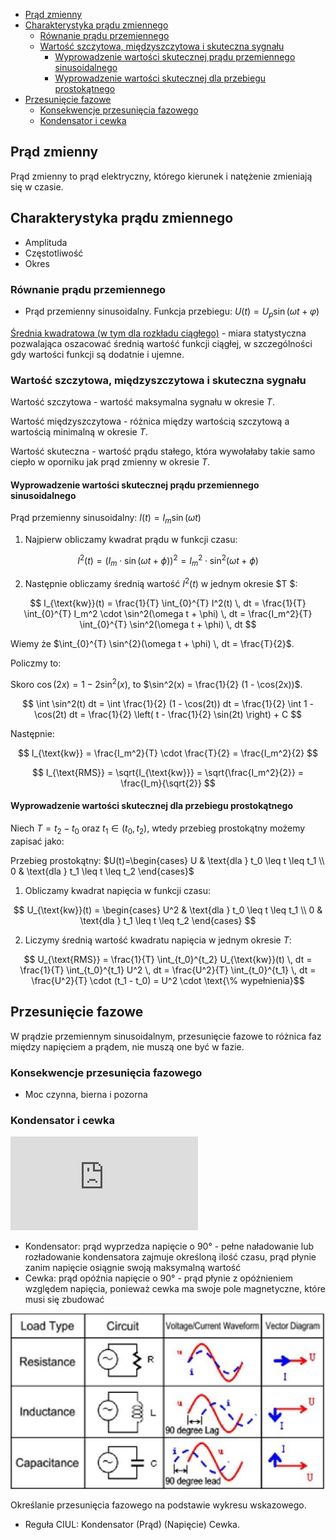 - [Prąd zmienny](#prąd-zmienny)
- [Charakterystyka prądu zmiennego](#charakterystyka-prądu-zmiennego)
  - [Równanie prądu przemiennego](#równanie-prądu-przemiennego)
  - [Wartość szczytowa, międzyszczytowa i skuteczna sygnału](#wartość-szczytowa-międzyszczytowa-i-skuteczna-sygnału)
    - [Wyprowadzenie wartości skutecznej prądu przemiennego sinusoidalnego](#wyprowadzenie-wartości-skutecznej-prądu-przemiennego-sinusoidalnego)
    - [Wyprowadzenie wartości skutecznej dla przebiegu prostokątnego](#wyprowadzenie-wartości-skutecznej-dla-przebiegu-prostokątnego)
- [Przesunięcie fazowe](#przesunięcie-fazowe)
  - [Konsekwencje przesunięcia fazowego](#konsekwencje-przesunięcia-fazowego)
  - [Kondensator i cewka](#kondensator-i-cewka)

## Prąd zmienny

Prąd zmienny to prąd elektryczny, którego kierunek i natężenie zmieniają się w czasie.

## Charakterystyka prądu zmiennego

- Amplituda
- Częstotliwość
- Okres

### Równanie prądu przemiennego

- Prąd przemienny sinusoidalny. Funkcja przebiegu: $U(t)=U_p\sin(\omega t + \varphi)$

[Średnia kwadratowa (w tym dla rozkładu ciągłego)](https://pl.wikipedia.org/wiki/%C5%9Arednia_kwadratowa) - miara statystyczna pozwalająca oszacować średnią wartość funkcji ciągłej, w szczególności gdy wartości funkcji są dodatnie i ujemne.

### Wartość szczytowa, międzyszczytowa i skuteczna sygnału

Wartość szczytowa - wartość maksymalna sygnału w okresie $T$.

Wartość międzyszczytowa - różnica między wartością szczytową a wartością minimalną w okresie $T$.

Wartość skuteczna - wartość prądu stałego, która wywołałaby takie samo ciepło w oporniku jak prąd zmienny w okresie $T$.

#### Wyprowadzenie wartości skutecznej prądu przemiennego sinusoidalnego

Prąd przemienny sinusoidalny: $I(t)=I_m\sin(\omega t)$

1. Najpierw obliczamy kwadrat prądu w funkcji czasu:

$$ I^2(t) = (I_m \cdot \sin(\omega t + \phi))^2 = I_m^2 \cdot \sin^2(\omega t + \phi) $$

2. Następnie obliczamy średnią wartość $I^2(t)$ w jednym okresie $T $:

$$ I_{\text{kw}}(t) = \frac{1}{T} \int_{0}^{T} I^2(t) \, dt = \frac{1}{T} \int_{0}^{T} I_m^2 \cdot \sin^2(\omega t + \phi) \, dt = \frac{I_m^2}{T} \int_{0}^{T} \sin^2(\omega t + \phi) \, dt $$

Wiemy że $\int_{0}^{T} \sin^{2}(\omega t + \phi) \, dt = \frac{T}{2}$.

<section>

Policzmy to:

Skoro $\cos(2x) = 1 - 2\sin^2(x)$, to $\sin^2(x) = \frac{1}{2} (1 - \cos(2x))$.

$$ \int \sin^2(t) dt = \int \frac{1}{2} (1 - \cos(2t)) dt = \frac{1}{2} \int 1 - \cos(2t) dt = \frac{1}{2} \left( t - \frac{1}{2} \sin(2t) \right) + C $$

</section>

Następnie:

$$ I_{\text{kw}} = \frac{I_m^2}{T} \cdot \frac{T}{2} = \frac{I_m^2}{2} $$

$$ I_{\text{RMS}} = \sqrt{I_{\text{kw}}} = \sqrt{\frac{I_m^2}{2}} = \frac{I_m}{\sqrt{2}} $$ 


#### Wyprowadzenie wartości skutecznej dla przebiegu prostokątnego

Niech $T=t_2-t_0$ oraz $t_1 \in (t_0, t_2)$, wtedy przebieg prostokątny możemy zapisać jako:

Przebieg prostokątny: $U(t)=\begin{cases} U & \text{dla } t_0 \leq t \leq t_1 \\ 0 & \text{dla } t_1 \leq t \leq t_2 \end{cases}$

1. Obliczamy kwadrat napięcia w funkcji czasu:

$$ U_{\text{kw}}(t) = \begin{cases} U^2 & \text{dla } t_0 \leq t \leq t_1 \\ 0 & \text{dla } t_1 \leq t \leq t_2 \end{cases} $$

2. Liczymy średnią wartość kwadratu napięcia w jednym okresie $T$:

$$ U_{\text{RMS}} = \frac{1}{T} \int_{t_0}^{t_2} U_{\text{kw}}(t) \, dt = \frac{1}{T} \int_{t_0}^{t_1} U^2 \, dt = \frac{U^2}{T} \int_{t_0}^{t_1} \, dt = \frac{U^2}{T} \cdot (t_1 - t_0) = U^2 \cdot \text{\% wypełnienia}$$

## Przesunięcie fazowe

W prądzie przemiennym sinusoidalnym, przesunięcie fazowe to różnica faz między napięciem a prądem, nie muszą one być w fazie.

### Konsekwencje przesunięcia fazowego

- Moc czynna, bierna i pozorna

### Kondensator i cewka

![img](https://www.cmm.gov.mo/eng/exhibition/secondfloor/moreinfo/2_4_4_PhaseShift.html)

- Kondensator: prąd wyprzedza napięcie o 90° -  pełne naładowanie lub rozładowanie kondensatora zajmuje określoną ilość czasu, prąd płynie zanim napięcie osiągnie swoją maksymalną wartość
- Cewka: prąd opóźnia napięcie o 90° - prąd płynie z opóźnieniem względem napięcia, ponieważ cewka ma swoje pole magnetyczne, które musi się zbudować

![alt text](image.png)

Określanie przesunięcia fazowego na podstawie wykresu wskazowego.

- Reguła CIUL: Kondensator (Prąd) (Napięcie) Cewka.